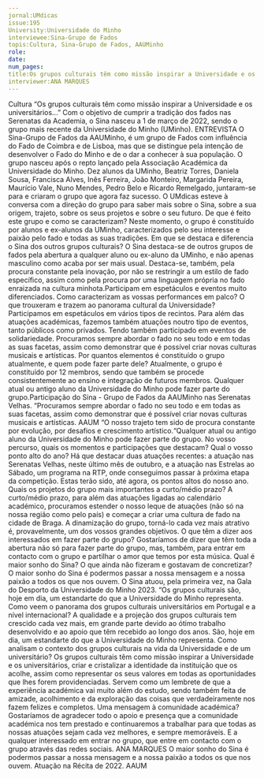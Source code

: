 ```yaml
---
jornal:UMdicas
issue:195
University:Universidade do Minho
interviewee:Sina-Grupo de Fados
topis:Cultura, Sina-Grupo de Fados, AAUMinho
role:
date:
num_pages:
title:Os grupos culturais têm como missão inspirar a Universidade e os universitários
interviewer:ANA MARQUES
---
```


Cultura
“Os grupos culturais têm como 
missão inspirar a Universidade 
e os universitários...”
Com o objetivo de cumprir a tradição dos fados nas Serenatas da Academia, o Sina nasceu a 1 
de março de 2022, sendo o grupo mais recente da Universidade do Minho (UMinho). 
ENTREVISTA
O Sina-Grupo de Fados da AAUMinho, 
é um grupo de Fados com influência do 
Fado de Coimbra e de Lisboa, mas que se 
distingue pela intenção de desenvolver 
o Fado do Minho e de o dar a conhecer 
à sua população. O grupo nasceu após o 
repto lançado pela Associação Académica 
da Universidade do Minho. Dez alunos da 
UMinho, Beatriz Torres, Daniela Sousa, 
Francisca Alves, Inês Ferreira, João 
Monteiro, Margarida Pereira, Maurício 
Vale, Nuno Mendes, Pedro Belo e Ricardo 
Remelgado, juntaram-se para e criaram 
o grupo que agora faz sucesso. 
O UMdicas esteve à conversa com a 
direção do grupo para saber mais sobre 
o Sina, sobre a sua origem, trajeto, sobre 
os seus projetos e sobre o seu futuro.
De que é feito este grupo e como se 
caracterizam? 
Neste momento, o grupo é constituído 
por alunos e ex-alunos da UMinho, 
caracterizados pelo seu interesse e paixão 
pelo fado e todas as suas tradições.
Em que se destaca e diferencia o Sina dos 
outros grupos culturais? 
O Sina destaca-se de outros grupos de 
fados pela abertura a qualquer aluno ou
ex-aluno da UMinho, e não apenas 
masculino como acaba por ser mais 
usual. Destaca-se, também, pela procura 
constante pela inovação, por não se 
restringir a um estilo de fado específico, 
assim como pela procura por uma 
linguagem própria no fado enraizada na 
cultura minhota.Participam em espetáculos e eventos 
muito diferenciados. Como caracterizam 
as vossas performances em palco? O 
que trouxeram e trazem ao panorama 
cultural da Universidade?
Participamos em espetáculos em vários 
tipos de recintos. Para além das atuações
académicas, fazemos também atuações 
noutro tipo de eventos, tanto públicos 
como privados. Tendo também 
participado em eventos de solidariedade. 
Procuramos sempre abordar o fado no seu 
todo e em todas as suas facetas, assim 
como demonstrar que é possível criar 
novas culturas musicais e artísticas.
Por quantos elementos é constituído o grupo atualmente, e quem pode fazer 
parte dele?
Atualmente, o grupo é constituído por 12 
membros, sendo que também se procede
consistentemente ao ensino e integração 
de futuros membros. Qualquer atual ou 
antigo aluno da Universidade do Minho 
pode fazer parte do grupo.Participação do Sina - Grupo de Fados da AAUMinho nas Serenatas Velhas. 
“Procuramos sempre abordar o fado no seu todo e em 
todas as suas facetas, assim como demonstrar que é
possível criar novas culturas musicais e artísticas.
AAUM
“O nosso trajeto tem sido 
de procura constante por 
evolução, por desafios e
crescimento artístico.“Qualquer atual ou antigo
aluno da Universidade do 
Minho pode fazer parte do 
grupo.
No vosso percurso, quais os momentos e 
participações que destacam? Qual o vosso 
ponto alto do ano?
Há que destacar duas atuações recentes:
a atuação nas Serenatas Velhas, neste 
último mês de outubro, e a atuação nas 
Estrelas ao Sábado, um programa na 
RTP, onde conseguimos passar à próxima 
etapa da competição. Estas terão sido, 
até agora, os pontos altos do nosso ano.
Quais os projetos do grupo mais 
importantes a curto/médio prazo? 
A curto/médio prazo, para além das 
atuações ligadas ao calendário académico,
procuramos estender o nosso leque de 
atuações (não só na nossa região como 
pelo país) e começar a criar uma cultura 
de fado na cidade de Braga.
A dinamização do grupo, torná-lo cada 
vez mais atrativo é, provavelmente, um 
dos vossos grandes objetivos. O que têm 
a dizer aos interessados em fazer parte 
do grupo?
Gostaríamos de dizer que têm toda a 
abertura não só para fazer parte do grupo, 
mas, também, para entrar em contacto 
com o grupo e partilhar o amor que temos 
por esta música.
Qual é maior sonho do Sina? O que ainda 
não fizeram e gostavam de concretizar?
O maior sonho do Sina é podermos passar 
a nossa mensagem e a nossa paixão a 
todos os que nos ouvem.
O Sina atuou, pela primeira vez, na Gala do Desporto da Universidade do Minho 2023. 
“Os grupos culturais são, hoje em dia, um estandarte do 
que a Universidade do Minho representa.
Como veem o panorama dos grupos 
culturais universitários em Portugal e a 
nível internacional?
A qualidade e a projeção dos grupos 
culturais tem crescido cada vez mais, em 
grande parte devido ao ótimo trabalho 
desenvolvido e ao apoio que têm recebido 
ao longo dos anos. São, hoje em dia, um 
estandarte do que a Universidade do 
Minho representa.
Como analisam o contexto dos grupos 
culturais na vida da Universidade e de 
um universitário?
Os grupos culturais têm como 
missão inspirar a Universidade e os 
universitários, criar e cristalizar a 
identidade da instituição que os acolhe, 
assim como representar os seus valores 
em todas as oportunidades que lhes 
forem providenciadas. Servem como um lembrete de que a experiência 
académica vai muito além do estudo, 
sendo também feita de amizade, 
acolhimento e da exploração das coisas 
que verdadeiramente nos fazem felizes 
e completos.
Uma mensagem à comunidade 
académica?
Gostaríamos de agradecer todo o apoio 
e presença que a comunidade académica 
nos tem prestado e continuaremos 
a trabalhar para que todas as nossas 
atuações sejam cada vez melhores, 
e sempre memoráveis. E a qualquer 
interessado em entrar no grupo, que 
entre em contacto com o grupo através 
das redes sociais.
ANA MARQUES
O maior sonho do Sina é podermos passar a nossa 
mensagem e a nossa paixão a todos os que nos ouvem.
Atuação na Récita de 2022. 
AAUM